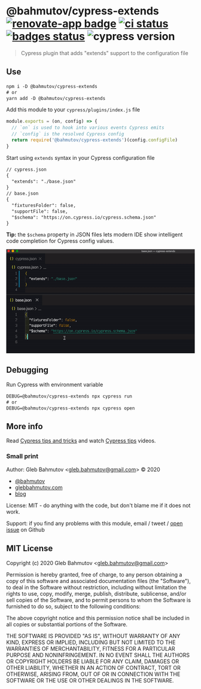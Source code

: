 # @bahmutov/cypress-extends [![renovate-app badge][renovate-badge]][renovate-app] [![ci status][ci image]][ci url] [![badges status][badges image]][badges url] ![cypress version](https://img.shields.io/badge/cypress-5.5.0-brightgreen)
> Cypress plugin that adds "extends" support to the configuration file

## Use

```
npm i -D @bahmutov/cypress-extends
# or
yarn add -D @bahmutov/cypress-extends
```

Add this module to your `cypress/plugins/index.js` file

```js
module.exports = (on, config) => {
  // `on` is used to hook into various events Cypress emits
  // `config` is the resolved Cypress config
  return require('@bahmutov/cypress-extends')(config.configFile)
}
```

Start using `extends` syntax in your Cypress configuration file

```
// cypress.json
{
  "extends": "./base.json"
}
// base.json
{
  "fixturesFolder": false,
  "supportFile": false,
  "$schema": "https://on.cypress.io/cypress.schema.json"
}
```

**Tip:** the `$schema` property in JSON files lets modern IDE show intelligent code completion for Cypress config values.

![Schema](images/schema.gif)

## Debugging

Run Cypress with environment variable

```
DEBUG=@bahmutov/cypress-extends npx cypress run
# or
DEBUG=@bahmutov/cypress-extends npx cypress open
```

## More info

Read [Cypress tips and tricks](https://glebbahmutov.com/blog/cypress-tips-and-tricks/) and watch [Cypress tips](https://www.youtube.com/playlist?list=PLP9o9QNnQuAYYRpJzDNWpeuOVTwxmIxcI) videos.

### Small print

Author: Gleb Bahmutov &lt;gleb.bahmutov@gmail.com&gt; &copy; 2020

* [@bahmutov](https://twitter.com/bahmutov)
* [glebbahmutov.com](https://glebbahmutov.com)
* [blog](https://glebbahmutov.com/blog)

License: MIT - do anything with the code, but don't blame me if it does not work.

Support: if you find any problems with this module, email / tweet /
[open issue](https://github.com/bahmutov/cypress-extends/issues) on Github

## MIT License

Copyright (c) 2020 Gleb Bahmutov &lt;gleb.bahmutov@gmail.com&gt;

Permission is hereby granted, free of charge, to any person
obtaining a copy of this software and associated documentation
files (the "Software"), to deal in the Software without
restriction, including without limitation the rights to use,
copy, modify, merge, publish, distribute, sublicense, and/or sell
copies of the Software, and to permit persons to whom the
Software is furnished to do so, subject to the following
conditions:

The above copyright notice and this permission notice shall be
included in all copies or substantial portions of the Software.

THE SOFTWARE IS PROVIDED "AS IS", WITHOUT WARRANTY OF ANY KIND,
EXPRESS OR IMPLIED, INCLUDING BUT NOT LIMITED TO THE WARRANTIES
OF MERCHANTABILITY, FITNESS FOR A PARTICULAR PURPOSE AND
NONINFRINGEMENT. IN NO EVENT SHALL THE AUTHORS OR COPYRIGHT
HOLDERS BE LIABLE FOR ANY CLAIM, DAMAGES OR OTHER LIABILITY,
WHETHER IN AN ACTION OF CONTRACT, TORT OR OTHERWISE, ARISING
FROM, OUT OF OR IN CONNECTION WITH THE SOFTWARE OR THE USE OR
OTHER DEALINGS IN THE SOFTWARE.

[ci image]: https://github.com/bahmutov/cypress-extends/workflows/ci/badge.svg?branch=master
[ci url]: https://github.com/bahmutov/cypress-extends/actions
[renovate-badge]: https://img.shields.io/badge/renovate-app-blue.svg
[renovate-app]: https://renovateapp.com/
[badges image]: https://github.com/bahmutov/cypress-extends/workflows/badges/badge.svg?branch=master
[badges url]: https://github.com/bahmutov/cypress-extends/actions
